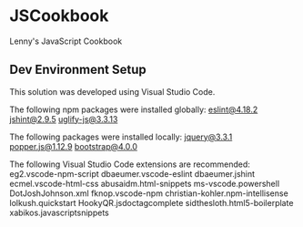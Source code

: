 JSCookbook
==========

Lenny's JavaScript Cookbook

Dev Environment Setup
---------------------
This solution was developed using Visual Studio Code.

The following npm packages were installed globally:
eslint@4.18.2
jshint@2.9.5
uglify-js@3.3.13

The following packages were installed locally:
jquery@3.3.1
popper.js@1.12.9
bootstrap@4.0.0

The following Visual Studio Code extensions are recommended:
eg2.vscode-npm-script
dbaeumer.vscode-eslint
dbaeumer.jshint
ecmel.vscode-html-css
abusaidm.html-snippets
ms-vscode.powershell
DotJoshJohnson.xml
fknop.vscode-npm
christian-kohler.npm-intellisense
lolkush.quickstart
HookyQR.jsdoctagcomplete
sidthesloth.html5-boilerplate
xabikos.javascriptsnippets
